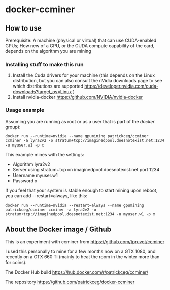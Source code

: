 # docker-ccminer

## How to use

Prerequisite: A machine (physical or virtual) that can use CUDA-enabled GPUs; How new of a GPU, or the CUDA compute capability of the card, depends on the algorithm you are mining

### Installing stuff to make this run

1. Install the Cuda drivers for your machine (this depends on the Linux distribution, but you can also consult the nVidia downloads page to see which distributions are supported https://developer.nvidia.com/cuda-downloads?target_os=Linux )
2. Install nvidia-docker https://github.com/NVIDIA/nvidia-docker

### Usage example

Assuming you are running as root or as a user that is part of the _docker_ group):

`docker run --runtime=nvidia --name gpumining patrickceg/ccminer ccminer -a lyra2v2 -o stratum+tcp://imaginedpool.doesnotexist.net:1234 -u myuser.w1 -p x`

This example mines with the settings:

* Algorithm lyra2v2
* Server using stratum+tcp on imaginedpool.doesnotexist.net port 1234
* Username myuser.w1
* Password x

If you feel that your system is stable enough to start mining upon reboot, you can add --restart=always, like this:

`docker run --runtime=nvidia --restart=always --name gpumining patrickceg/ccminer ccminer -a lyra2v2 -o stratum+tcp://imaginedpool.doesnotexist.net:1234 -u myuser.w1 -p x`

## About the Docker image / Github

This is an experiment with ccminer from https://github.com/tpruvot/ccminer

I used this personally to mine for a few months now on a GTX 1080, and recently on a GTX 660 Ti (mainly to heat the room in the winter more than for coins).

The Docker Hub build https://hub.docker.com/r/patrickceg/ccminer/

The repository https://github.com/patrickceg/docker-ccminer
